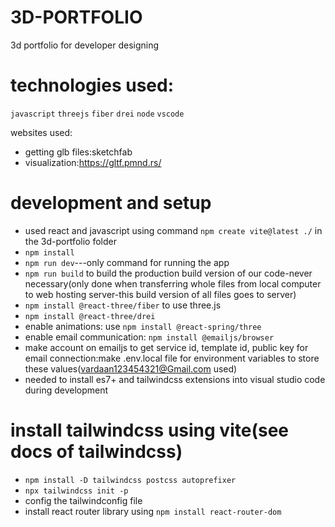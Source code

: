 # 3D-PORTFOLIO

3d portfolio for developer designing

# technologies used:
`javascript` `threejs` `fiber` `drei` `node` `vscode` 

websites used:
- getting glb files:sketchfab
- visualization:https://gltf.pmnd.rs/

# development and setup
- used react and javascript using command `npm create vite@latest ./` in the 3d-portfolio folder
- `npm install`
- `npm run dev`---only command for running the app
- `npm run build` to build the production build version of our code-never necessary(only done when transferring whole files from local computer to web hosting server-this build version of all files goes to server)
- `npm install @react-three/fiber` to use three.js
- `npm install @react-three/drei`
- enable animations: use `npm install @react-spring/three`
- enable email communication: `npm install @emailjs/browser`
- make account on emailjs to get service id, template id, public key for email connection:make .env.local file for environment variables to store these values(vardaan123454321@Gmail.com used)
- needed to install es7+ and tailwindcss extensions into visual studio code during development

# install tailwindcss using vite(see docs of tailwindcss)
- `npm install -D tailwindcss postcss autoprefixer`
- `npx tailwindcss init -p`
- config the tailwindconfig file
- install react router library using `npm install react-router-dom`
